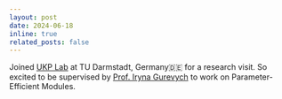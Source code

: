 ```yaml
---
layout: post
date: 2024-06-18
inline: true
related_posts: false
---
```


Joined [UKP Lab](https://www.informatik.tu-darmstadt.de/ukp/ukp_home/index.en.jsp) at TU Darmstadt, Germany🇩🇪 for a research visit. So excited to be supervised by [Prof. Iryna Gurevych](https://www.informatik.tu-darmstadt.de/ukp/ukp_home/head_ukp/index.en.jsp) to work on Parameter-Efficient Modules.